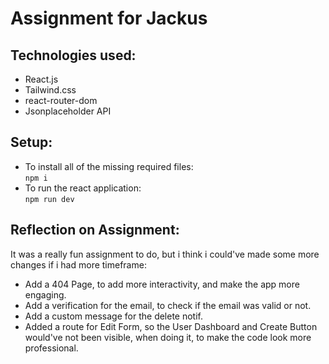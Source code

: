 # Assignment for Jackus

## Technologies used:

- React.js
- Tailwind.css
- react-router-dom
- Jsonplaceholder API

## Setup:

- To install all of the missing required files: \
  `npm i`
- To run the react application: \
  `npm run dev`

## Reflection on Assignment:

It was a really fun assignment to do, but i think i could've made some more changes if i had more timeframe:

- Add a 404 Page, to add more interactivity, and make the app more engaging.
- Add a verification for the email, to check if the email was valid or not.
- Add a custom message for the delete notif.
- Added a route for Edit Form, so the User Dashboard and Create Button would've not been visible, when doing it, to make the code look more professional.
